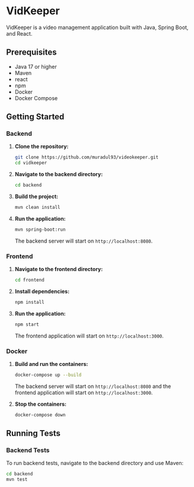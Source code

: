 # VidKeeper

VidKeeper is a video management application built with Java, Spring Boot, and React.

## Prerequisites

- Java 17 or higher
- Maven
- react
- npm
- Docker
- Docker Compose

## Getting Started

### Backend

1. **Clone the repository:**

    ```sh
    git clone https://github.com/muradul93/videokeeper.git
    cd vidkeeper
    ```

2. **Navigate to the backend directory:**

    ```sh
    cd backend
    ```

3. **Build the project:**

    ```sh
    mvn clean install
    ```

4. **Run the application:**

    ```sh
    mvn spring-boot:run
    ```

   The backend server will start on `http://localhost:8080`.

### Frontend

1. **Navigate to the frontend directory:**

    ```sh
    cd frontend
    ```

2. **Install dependencies:**

    ```sh
    npm install
    ```

3. **Run the application:**

    ```sh
    npm start
    ```

   The frontend application will start on `http://localhost:3000`.

### Docker

1. **Build and run the containers:**

    ```sh
    docker-compose up --build
    ```

   The backend server will start on `http://localhost:8080` and the frontend application will start on `http://localhost:3000`.

2. **Stop the containers:**

    ```sh
    docker-compose down
    ```

## Running Tests

### Backend Tests

To run backend tests, navigate to the backend directory and use Maven:

```sh
cd backend
mvn test
